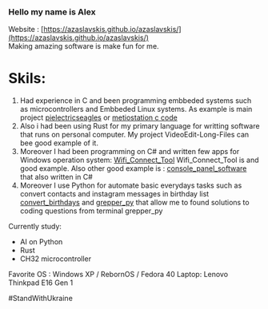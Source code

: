 ### Hello my name is Alex

Website : [https://azaslavskis.github.io/azaslavskis/](https://azaslavskis.github.io/azaslavskis/) \
Making amazing software is make fun for me.
# Skils:
1. Had experience in C and been programming embbeded systems such as microcontrollers and Embbeded Linux systems. As example is main project [pielectricseagles](https://github.com/Electrics-Eagles/PiElectricsEagles-dev/) or [metiostation c code](https://github.com/alex5250/metiostation-code)
2. Also i had been using Rust for my primary language for writting software that runs on personal computer. My project  VideoEdit-Long-Files can bee good example of it.  
3. Moreover I had been programming on C# and written few apps for Windows operation system: [Wifi_Connect_Tool](https://github.com/alex5250/Wifi_Connect_Tool) Wifi_Connect_Tool is and good example. Also other good example is : [console_panel_software](https://github.com/alex5250/console_panel_software) that also written in C#   
4. Moreover I use Python for automate basic everydays tasks such as convert contacts and instagram messages in birthday list [convert_birthdays](https://github.com/alex5250/convert_birthdays) and [grepper_py](https://github.com/alex5250/grepper_py) that allow me to found solutions to coding questions from terminal grepper_py  

 



 


Currently study:
- AI on Python
- Rust
- CH32 microcontroller





Favorite OS : Windows XP / RebornOS / Fedora 40 
Laptop: Lenovo Thinkpad E16 Gen 1




#StandWithUkraine

